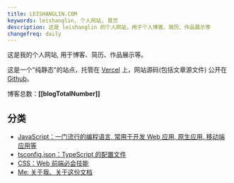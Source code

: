 ```yaml
---
title: LEISHANGLIN.COM
keywords: leishanglin, 个人网站, 首页
description: 这是 leishanglin 的个人网站，用于个人博客、简历、作品展示等
changefreq: daily
---
```


这是我的个人网站, 用于博客、简历、作品展示等。

这是一个"纯静态"的站点，托管在 [Vercel](https://vercel.com/) 上，网站源码(包括文章源文件) 公开在 [Github](https://github.com/leishanglin/leishanglin.com/)。

博客总数：**[[blogTotalNumber]]**

## 分类

- [JavaScript：一门流行的编程语言, 常用于开发 Web 应用, 原生应用, 移动端应用等](/javascript/index.md)
- [tsconfig.json：TypeScript 的配置文件](/tsconfig/index.md)
- [CSS：Web 前端必会技能](/css/index.md)
- [Me: 关于我、关于这份文档](/me/index.md)
